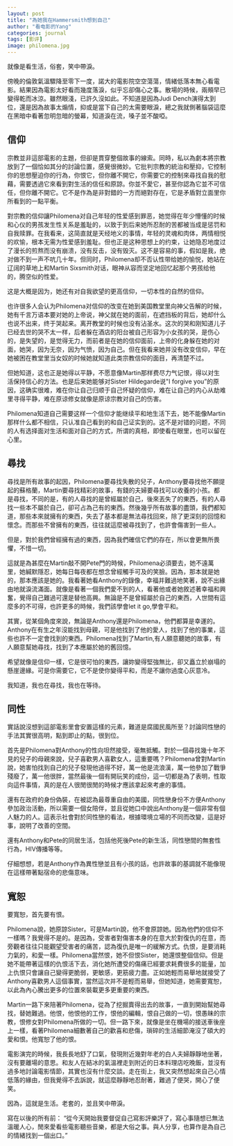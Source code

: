 ```yaml
---
layout: post
title: "為她我在Hammersmith想到自己"
author: "看电影的Yang"
categories: journal
tags: [影评]
image: philomena.jpg
---
```

就像是看生活，俗套，笑中帶淚。

傍晚的倫敦氣溫驟降至零下一度，諾大的電影院空空蕩蕩，情緒低落本無心看電影。結果因為電影太好看而幾度落淚，似乎忘卻傷心之事。散場的時候，兩頰早已變得乾而冰涼。雖然眼淺，已許久沒如此。不知道是因為Judi Dench演得太到位，還是因為故事太煽情，抑或是當下自己的太需要眼淚，總之我就側著腦袋這麼在黑暗中看著忽明忽暗的螢幕，知道淚在流，嗓子並不酸啞。


## 信仰

宗教並非這部電影的主題，但卻是貫穿整個故事的線索。同時，私以為劇本將宗教放到了一個恰如其分的討論位置，感覺很微妙。它批判宗教的統治和壓抑，它控制你的思想壓迫你的行為，你恨它，但你離不開它，你需要它的控制來尋找自我的慰藉，需要透過它來看到對生活的信任和原諒。你並不愛它，甚至你認為它並不可信任，但你離不開它。它不是作為是非對錯的一方而絕對存在，它是矛盾對立面里你所看到的一點平衡。

對宗教的信仰讓Philomena对自己年轻的性爱感到罪恶，她觉得在年少懵懂的时候和心仪的男孩发生性关系是羞耻的，以致于到后来她所忍耐的苦都被当成是惩罚和自我赎罪。在我看来，这简直就是天经地义的事情，年轻的灵魂和肉体，两情相悦的欢愉，根本无需为性爱感到羞耻。但也正是这种思想上的约束，让她隐忍地度过了漫长的煎熬而没有崩溃，没有反击，没有毁灭。这不是容易的事，假如是我，绝对做不到一声不吭几十年。但同时，Philomena却不否认性带给她的愉悦，她站在辽阔的草地上和Martin Sixsmith对话，眼神从容而坚定地回忆起那个男孩给他的，腾空似的性爱。

这是大概是因为，她还有对自我欲望的更高信仰，一切本性的自然的信仰。

也许很多人会认为Philomena对信仰的改变在她到美国教堂里向神父告解的时候，她有千言万语本要对她的上帝说，神父就在她的面前，在遮挡板的背后，她却什么也说不出来，终于哭起来。离开教堂的时候也没有沾圣水。这次的哭和刚知道儿子已经去世的哭不太一样，后者躲在酒店的阳台被自己形容为小女孩的哭，是伤心的，是失望的，是觉得无力，而前者是在她的信仰面前，上帝的化身躲在她的对面，她哭，因为无奈，因为气愤，因为自己。但在我看来她并没有改变信仰，早在她被困在教堂里当女奴的时候她就知道此类宗教信仰的面目，再清楚不过。

但她知道，这也正是她得以平静，不愿意像Martin那样费尽力气记恨，得以对生活保持信心的方法。也是后来她能够对Sister Hildegarde说"I forgive you”的原因，这确实很难，难在你让自己归顺于自己怀疑的信仰，难在让自己的内心从劫难里寻得平静，难在原谅修女就像是原谅宗教对自己的伤害。

Philomena知道自己需要这样一个信仰才能继续平和地生活下去，她不能像Martin那样什么都不相信，只认准自己看到的和自己证实到的。这不是对错的问题，不同的人有选择面对生活和面对自己的方式，所谓的真相，即使看在眼里，也可以留在心里。

## 尋找

尋找是所有故事的起因，Philomena要尋找失散的兒子，Anthony要尋找他不願提起的蘇格蘭，Martin要尋找精彩的故事，有錢的夫婦要尋找可以收養的小孩。都是尋找，不同的是，有的人尋找的是曾經屬於自己，後來丟失了的東西，有的人尋找一些本不屬於自己，卻可占為己有的東西。然後幾乎所有故事的盡頭，我們都知道，那些本來就擁有的東西，失去了基本都是無法尋找回來，除了更深刻的回憶和懷念。而那些不曾擁有的東西，往往就這麼被尋找到了，也許會傷害到一些人。

但是，對於我們曾經擁有過的東西，因為我們確信它們的存在，所以會更無所畏懼，不惜一切。

這就是為甚麼在Martin敲不開Pete門的時候，Philomena必須要去，她不遠萬里，她緘默隱忍，她每日每夜都在想念曾經觸手可及的笑臉。因為，那本就是她的，那本應該是她的。我看著她看Anthony的錄像，幸福并難過地笑著，說不出緣由地就淚流滿面。就像是看著一個我們愛不到的人，看著他或者她敘述著幸福和興奮，覺得自己難過可還是替他高興。無論是不是曾經屬於自己的東西，人世間有這麼多的不可得，也許更多的時候，我們該學會let it go,學會平和。

其實，從某個角度來說，無論是Anthony還是Philomena，他們都算是幸運的。Anthony在有生之年沒能找到母親，可是他找到了他的愛人，找到了他的事業，這些也許不一定會找到的東西。Philomena找到了Martin,有人願意聽她的故事，有人願意幫她尋找，找到了本應屬於她的舊回憶。

希望就像是信仰一樣，它是很可怕的東西，讓妳變得堅強無比，卻又矗立於崩塌的懸崖邊緣。可是你需要它，它不是使你變得平和，而是不讓你過度心灰意冷。

我知道，我也在尋找，我也在等待。


## 同性

實話說沒想到這部電影里會安置這樣的元素，難道是腐國民風所至？討論同性戀的手法其實很高明，點到即止的點，很到位。

首先是Philomena對Anthony的性向坦然接受，毫無抵觸。對於一個尋找幾十年不見的兒子的母親來說，兒子喜歡男人喜歡女人，這重要嗎？Philomena曾對Martin說，她害怕找到自己的兒子發現他過得不好，萬一他是流浪漢，萬一他參加了戰爭殘廢了，萬一他很胖，當然最後一個有開玩笑的成份，這一切都是為了表明，性取向這件事情，真的是在人很閒很閒的時候才應該拿起來考慮的事情。

還有在政府的身份偽裝，在被認為最尊重自由的美國，同性戀身份不方便Anthony參加政治活動，所以需要一個女陪伴，並且從她口中說出Anthony是一個非常有個人魅力的人。這表示社會對於同性戀的看法，根據環境立場的不同而改變，這是好事，說明了改善的空間。

還有Anthony和Pete的同居生活，包括他死後Pete的新生活，同性戀間的無套性行為，HIV傳播等等。

仔細想想，若是Anthony作為異性戀並且有小孩的話，也許故事的基調就不能像現在這樣帶著點宿命的悲傷意味。


## 寬恕

要寬恕，首先要有恨。

Philomena說，她原諒Sister。可是Martin說，他不會原諒她。因為他們的信仰不一樣嗎？我覺得不是的。是因為，受害者對傷害本身的在意大於對復仇的在意，而旁觀者往往只能觀望受害者的痛苦，認為復仇是唯一的緩解方式。仇恨，是要消耗力氣的，和愛一樣。Philomena當然恨，她不但恨Sister，她還恨整個信仰。但是她不能帶著這樣的仇恨活下去，消化她所遭受的傷痛已經要求耗費很多的能量，加上仇恨只會讓自己變得更脆弱，更敏感，更筋疲力盡。正如她輕而易舉地就接受了Anthony喜歡男人這個事實，當然這次并不是輕而易舉，但她知道，她需要寬恕，以此為內心騰出更多的位置來裝載更多更重要的東西。

Martin一路下來陪著Philomena，從為了挖掘賣得出去的故事，一直到開始幫她尋找，替她難過。他恨，他恨他的工作，恨他的編輯，恨自己做的一切，恨愚昧的宗教，恨修女對Philomena所做的一切。但一路下來，就像是坐在機場的接送車後座上一樣，看著Philomena細數著自己的歡喜和悲傷，瑣碎的生活細節淹沒了碩大的愛和恨。他寬恕了他的恨。



電影演完的時候，我長長地舒了口氣，發現附近幾對年老的白人夫婦靜靜地坐著，沒有要離場的意思。和友人在結冰的氣溫裡走到附近的日本料理店吃晚飯，並沒有過多地討論電影情節，其實也沒有什麼交談。走在街上，我又突然想起來自己心情低落的緣由，但我覺得不去訴說，就這麼靜靜地忍耐著，難過了便哭，開心了便笑。

因為，這就是生活。老套的，並且笑中帶淚。



寫在以後的所有前：
“從今天開始我要督促自己寫影評樂評了，寫心事隨想已無法溫暖人心，閒來愛看些電影聽些音樂，都是大俗之事。與人分享，也算作是為自己的情緒找到一個出口。”